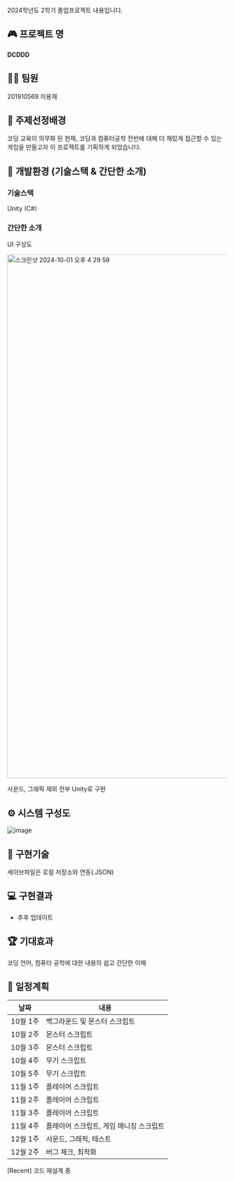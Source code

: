 2024학년도 2학기 졸업프로젝트 내용입니다.

## 🎮 프로젝트 명
**DCDDD**

## 🙋‍♂️ 팀원
201910569 이용재

## 📕 주제선정배경
코딩 교육이 의무화 된 현재, 코딩과 컴퓨터공학 전반에 대해 더 재밌게 접근할 수 있는 게임을 만들고자 이 프로젝트를 기획하게 되었습니다.

## 📏 개발환경 (기술스택 & 간단한 소개)
### 기술스택
Unity (C#)
### 간단한 소개
UI 구상도

<img width="1202" alt="스크린샷 2024-10-01 오후 4 29 59" src="https://github.com/user-attachments/assets/0f8c59ea-5875-4c67-8733-72a063c8334c">

사운드, 그래픽 제외 전부 Unity로 구현

## ⚙ 시스템 구성도
![image](https://github.com/user-attachments/assets/1e669171-d521-45c3-8c56-9b9884f9933c)

## 🧰 구현기술
세이브파일은 로컬 저장소와 연동(.JSON)

## 💻 구현결과
* 추후 업데이트

## 🏆 기대효과
코딩 언어, 컴퓨터 공학에 대한 내용의 쉽고 간단한 이해

## 📆 일정계획
|날짜|내용|
|---|------|
|10월 1주|백그라운드 및 몬스터 스크립트|
|10월 2주|몬스터 스크립트|
|10월 3주|몬스터 스크립트|
|10월 4주|무기 스크립트|
|10월 5주|무기 스크립트|
|11월 1주|플레이어 스크립트|
|11월 2주|플레이어 스크립트|
|11월 3주|플레이어 스크립트|
|11월 4주|플레이어 스크립트, 게임 매니징 스크립트|
|12월 1주|사운드, 그래픽, 테스트|
|12월 2주|버그 체크, 최적화|
[Recent] 코드 재설계 중
